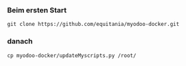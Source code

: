 ### Beim ersten Start

`git clone https://github.com/equitania/myodoo-docker.git`

### danach

`cp myodoo-docker/updateMyscripts.py /root/`

